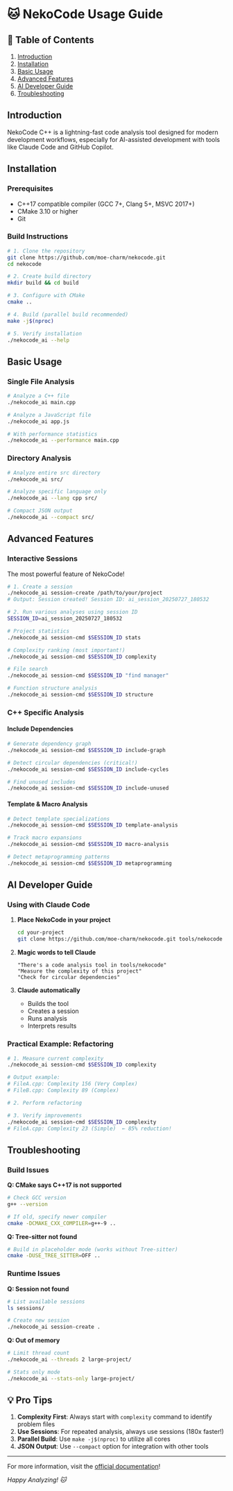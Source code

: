 # 🐱 NekoCode Usage Guide

## 📖 Table of Contents

1. [Introduction](#introduction)
2. [Installation](#installation)
3. [Basic Usage](#basic-usage)
4. [Advanced Features](#advanced-features)
5. [AI Developer Guide](#ai-developer-guide)
6. [Troubleshooting](#troubleshooting)

## Introduction

NekoCode C++ is a lightning-fast code analysis tool designed for modern development workflows, especially for AI-assisted development with tools like Claude Code and GitHub Copilot.

## Installation

### Prerequisites
- C++17 compatible compiler (GCC 7+, Clang 5+, MSVC 2017+)
- CMake 3.10 or higher
- Git

### Build Instructions

```bash
# 1. Clone the repository
git clone https://github.com/moe-charm/nekocode.git
cd nekocode

# 2. Create build directory
mkdir build && cd build

# 3. Configure with CMake
cmake ..

# 4. Build (parallel build recommended)
make -j$(nproc)

# 5. Verify installation
./nekocode_ai --help
```

## Basic Usage

### Single File Analysis

```bash
# Analyze a C++ file
./nekocode_ai main.cpp

# Analyze a JavaScript file
./nekocode_ai app.js

# With performance statistics
./nekocode_ai --performance main.cpp
```

### Directory Analysis

```bash
# Analyze entire src directory
./nekocode_ai src/

# Analyze specific language only
./nekocode_ai --lang cpp src/

# Compact JSON output
./nekocode_ai --compact src/
```

## Advanced Features

### Interactive Sessions

The most powerful feature of NekoCode!

```bash
# 1. Create a session
./nekocode_ai session-create /path/to/your/project
# Output: Session created! Session ID: ai_session_20250727_180532

# 2. Run various analyses using session ID
SESSION_ID=ai_session_20250727_180532

# Project statistics
./nekocode_ai session-cmd $SESSION_ID stats

# Complexity ranking (most important!)
./nekocode_ai session-cmd $SESSION_ID complexity

# File search
./nekocode_ai session-cmd $SESSION_ID "find manager"

# Function structure analysis
./nekocode_ai session-cmd $SESSION_ID structure
```

### C++ Specific Analysis

#### Include Dependencies

```bash
# Generate dependency graph
./nekocode_ai session-cmd $SESSION_ID include-graph

# Detect circular dependencies (critical!)
./nekocode_ai session-cmd $SESSION_ID include-cycles

# Find unused includes
./nekocode_ai session-cmd $SESSION_ID include-unused
```

#### Template & Macro Analysis

```bash
# Detect template specializations
./nekocode_ai session-cmd $SESSION_ID template-analysis

# Track macro expansions
./nekocode_ai session-cmd $SESSION_ID macro-analysis

# Detect metaprogramming patterns
./nekocode_ai session-cmd $SESSION_ID metaprogramming
```

## AI Developer Guide

### Using with Claude Code

1. **Place NekoCode in your project**
   ```bash
   cd your-project
   git clone https://github.com/moe-charm/nekocode.git tools/nekocode
   ```

2. **Magic words to tell Claude**
   ```
   "There's a code analysis tool in tools/nekocode"
   "Measure the complexity of this project"
   "Check for circular dependencies"
   ```

3. **Claude automatically**
   - Builds the tool
   - Creates a session
   - Runs analysis
   - Interprets results

### Practical Example: Refactoring

```bash
# 1. Measure current complexity
./nekocode_ai session-cmd $SESSION_ID complexity

# Output example:
# FileA.cpp: Complexity 156 (Very Complex)
# FileB.cpp: Complexity 89 (Complex)

# 2. Perform refactoring

# 3. Verify improvements
./nekocode_ai session-cmd $SESSION_ID complexity
# FileA.cpp: Complexity 23 (Simple)  ← 85% reduction!
```

## Troubleshooting

### Build Issues

**Q: CMake says C++17 is not supported**
```bash
# Check GCC version
g++ --version

# If old, specify newer compiler
cmake -DCMAKE_CXX_COMPILER=g++-9 ..
```

**Q: Tree-sitter not found**
```bash
# Build in placeholder mode (works without Tree-sitter)
cmake -DUSE_TREE_SITTER=OFF ..
```

### Runtime Issues

**Q: Session not found**
```bash
# List available sessions
ls sessions/

# Create new session
./nekocode_ai session-create .
```

**Q: Out of memory**
```bash
# Limit thread count
./nekocode_ai --threads 2 large-project/

# Stats only mode
./nekocode_ai --stats-only large-project/
```

## 💡 Pro Tips

1. **Complexity First**: Always start with `complexity` command to identify problem files
2. **Use Sessions**: For repeated analysis, always use sessions (180x faster!)
3. **Parallel Build**: Use `make -j$(nproc)` to utilize all cores
4. **JSON Output**: Use `--compact` option for integration with other tools

---

For more information, visit the [official documentation](https://github.com/moe-charm/nekocode)!

*Happy Analyzing! 🐱*